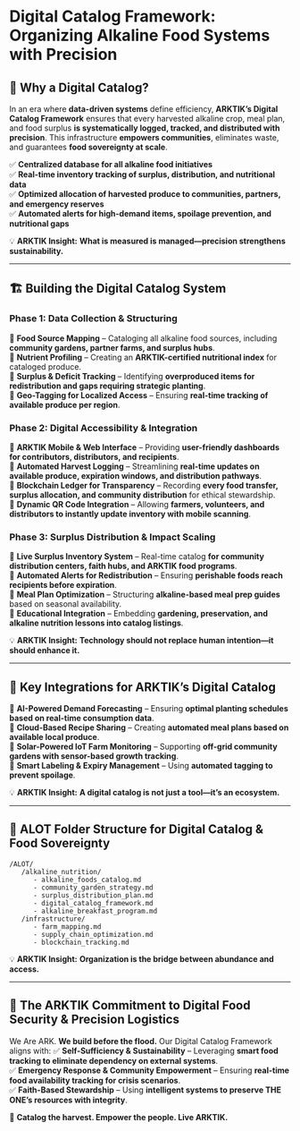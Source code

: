 # Digital Catalog Framework: Organizing Alkaline Food Systems with Precision

## 📡 **Why a Digital Catalog?**
In an era where **data-driven systems** define efficiency, **ARKTIK’s Digital Catalog Framework** ensures that every harvested alkaline crop, meal plan, and food surplus **is systematically logged, tracked, and distributed with precision**. This infrastructure **empowers communities**, eliminates waste, and guarantees **food sovereignty at scale**.

✅ **Centralized database for all alkaline food initiatives**  
✅ **Real-time inventory tracking of surplus, distribution, and nutritional data**  
✅ **Optimized allocation of harvested produce to communities, partners, and emergency reserves**  
✅ **Automated alerts for high-demand items, spoilage prevention, and nutritional gaps**  

💡 **ARKTIK Insight:** **What is measured is managed—precision strengthens sustainability.**

---

## 🏗 **Building the Digital Catalog System**

### **Phase 1: Data Collection & Structuring**
🔹 **Food Source Mapping** – Cataloging all alkaline food sources, including **community gardens, partner farms, and surplus hubs**.  
🔹 **Nutrient Profiling** – Creating an **ARKTIK-certified nutritional index** for cataloged produce.  
🔹 **Surplus & Deficit Tracking** – Identifying **overproduced items for redistribution and gaps requiring strategic planting**.  
🔹 **Geo-Tagging for Localized Access** – Ensuring **real-time tracking of available produce per region**.  

### **Phase 2: Digital Accessibility & Integration**
🔹 **ARKTIK Mobile & Web Interface** – Providing **user-friendly dashboards for contributors, distributors, and recipients**.  
🔹 **Automated Harvest Logging** – Streamlining **real-time updates on available produce, expiration windows, and distribution pathways**.  
🔹 **Blockchain Ledger for Transparency** – Recording **every food transfer, surplus allocation, and community distribution** for ethical stewardship.  
🔹 **Dynamic QR Code Integration** – Allowing **farmers, volunteers, and distributors to instantly update inventory with mobile scanning**.  

### **Phase 3: Surplus Distribution & Impact Scaling**
🔹 **Live Surplus Inventory System** – Real-time catalog **for community distribution centers, faith hubs, and ARKTIK food programs**.  
🔹 **Automated Alerts for Redistribution** – Ensuring **perishable foods reach recipients before expiration**.  
🔹 **Meal Plan Optimization** – Structuring **alkaline-based meal prep guides** based on seasonal availability.  
🔹 **Educational Integration** – Embedding **gardening, preservation, and alkaline nutrition lessons into catalog listings**.  

💡 **ARKTIK Insight:** **Technology should not replace human intention—it should enhance it.**

---

## 🔗 **Key Integrations for ARKTIK’s Digital Catalog**
🔹 **AI-Powered Demand Forecasting** – Ensuring **optimal planting schedules based on real-time consumption data**.  
🔹 **Cloud-Based Recipe Sharing** – Creating **automated meal plans based on available local produce**.  
🔹 **Solar-Powered IoT Farm Monitoring** – Supporting **off-grid community gardens with sensor-based growth tracking**.  
🔹 **Smart Labeling & Expiry Management** – Using **automated tagging to prevent spoilage**.  

💡 **ARKTIK Insight:** **A digital catalog is not just a tool—it’s an ecosystem.**

---

## 📂 **ALOT Folder Structure for Digital Catalog & Food Sovereignty**
```
/ALOT/
   /alkaline_nutrition/
      - alkaline_foods_catalog.md
      - community_garden_strategy.md
      - surplus_distribution_plan.md
      - digital_catalog_framework.md
      - alkaline_breakfast_program.md
   /infrastructure/
      - farm_mapping.md
      - supply_chain_optimization.md
      - blockchain_tracking.md
```

💡 **ARKTIK Insight:** **Organization is the bridge between abundance and access.**

---

## 🌿 **The ARKTIK Commitment to Digital Food Security & Precision Logistics**
We Are ARK. **We build before the flood.** Our Digital Catalog Framework aligns with:
✅ **Self-Sufficiency & Sustainability** – Leveraging **smart food tracking to eliminate dependency on external systems**.  
✅ **Emergency Response & Community Empowerment** – Ensuring **real-time food availability tracking for crisis scenarios**.  
✅ **Faith-Based Stewardship** – Using **intelligent systems to preserve THE ONE’s resources with integrity**.  

🌱 **Catalog the harvest. Empower the people. Live ARKTIK.**

